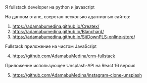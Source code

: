 Я fullstack developer на python и javascript

На данном этапе, сверстал несколько адаптивных сайтов:

1. https://adamabumedina.github.io/Createx/
2. https://adamabumedina.github.io/Blanchard/
3. https://adamabumedina.github.io/SitDownPLS-online-store/

Fullstack приложение на чистом JavaScript

4. https://github.com/AdamabuMedina/crm-fullstack


Приложение использующее Unsplash-API на React 16 версия

5. https://github.com/AdamabuMedina/instagram-clone-unsplash 
